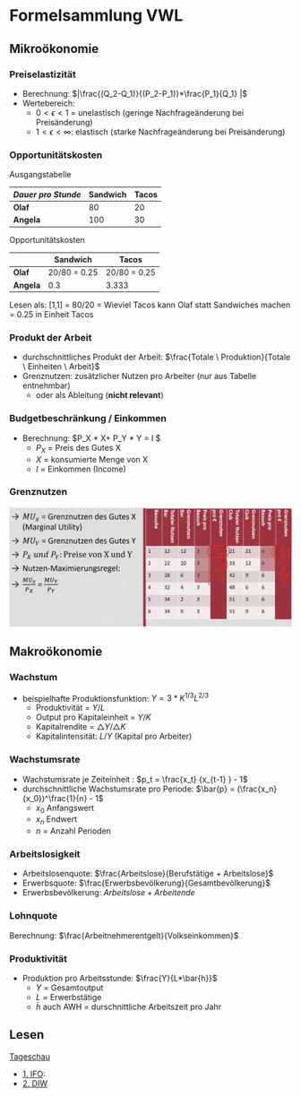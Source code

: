 # Formelsammlung VWL



## Mikroökonomie

### Preiselastizität

- Berechnung: $|\frac{(Q_2-Q_1)}{(P_2-P_1)}*\frac{P_1}{Q_1} |$
- Wertebereich: 
    - $0 < \epsilon <1$ = unelastisch (geringe Nachfrageänderung bei Preisänderung)
    - $1 < \epsilon < \infty$: elastisch (starke Nachfrageänderung bei Preisänderung)

### Opportunitätskosten

Ausgangstabelle

| *Dauer pro Stunde* | Sandwich | Tacos |
| ------------------ | -------- | ----- |
| **Olaf**           | 80       | 20    |
| **Angela**         | 100      | 30    |

Opportunitätskosten

|            | Sandwich     | Tacos        |
| ---------- | ------------ | ------------ |
| **Olaf**   | 20/80 = 0.25 | 20/80 = 0.25 |
| **Angela** | 0.3          | 3.333        |

Lesen als: [1,1] = 80/20 = Wieviel Tacos kann Olaf statt Sandwiches machen = 0.25 in Einheit Tacos 

### Produkt der Arbeit

- durchschnittliches Produkt der Arbeit: $\frac{Totale \ Produktion}{Totale \ Einheiten \ Arbeit}$
- Grenznutzen: zusätzlicher Nutzen pro Arbeiter (nur aus Tabelle entnehmbar)
    - oder als Ableitung (**nicht relevant**)

### Budgetbeschränkung / Einkommen

- Berechnung: $P_X * X+ P_Y *  Y = I $
    - $P_X$ = Preis des Gutes X
    - *X* = konsumierte Menge von X
    - $I$ = Einkommen (Income)

### Grenznutzen

![22-02-03_16-32](../images/22-02-03_16-32.jpg)

## Makroökonomie

### Wachstum

- beispielhafte Produktionsfunktion: $Y = 3*K^{1/3} L^{2/3}$
    - Produktivität = $Y/L$
    - Output pro Kapitaleinheit = $Y / K$
    - Kapitalrendite = $\triangle Y / \triangle K$
    - Kapitalintensität: $L/Y$ (Kapital pro Arbeiter)

### Wachstumsrate

- Wachstumsrate je Zeiteinheit : $p_t = \frac{x_t} {x_{t-1} } - 1$
- durchschnittliche Wachstumsrate pro Periode: $\bar{p} = (\frac{x_n}{x_0})^\frac{1}{n} - 1$ 
    - $x_0$ Anfangswert
    - $x_n$ Endwert
    - $n$  = Anzahl Perioden

### Arbeitslosigkeit

- Arbeitslosenquote: $\frac{Arbeitslose}{Berufstätige + Arbeitslose}$
- Erwerbsquote: $\frac{Erwerbsbevölkerung}{Gesamtbevölkerung}$
- Erwerbsbevölkerung: $Arbeitslose + Arbeitende$

### Lohnquote

Berechnung: $\frac{Arbeitnehmerentgelt}{Volkseinkommen}$

### Produktivität

- Produktion pro Arbeitsstunde: $\frac{Y}{L*\bar{h}}$
    - $Y$ = Gesamtoutput
    - $L$ = Erwerbstätige 
    - $\bar{h}$ auch AWH = durschnittliche Arbeitszeit pro Jahr







## Lesen

[Tageschau](https://www.tagesschau.de/wirtschaft/verbraucher/wie-entsteht-der-gaspreis-101.html)

- [1. IFO](https://www.ifo.de/DocDL/sd-2020-04-knabe-schoeb-thum-etal-mindestlohn-2020-04-15.pdf): 
- [2. DIW](
    https://www.diw.de/de/diw_01.c.824335.de/nachrichten/ist_ein_mindestlohn_von_zwoelf_euro_sinnvoll.html)